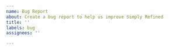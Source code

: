 ```yaml
---
name: Bug Report
about: Create a bug report to help us improve Simply Refined
title: ''
labels: bug
assignees: ''

---
```



